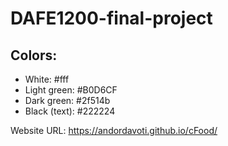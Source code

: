 # DAFE1200-final-project

## Colors:

- White: #fff
- Light green: #B0D6CF
- Dark green: #2f514b
- Black (text): #222224

Website URL: https://andordavoti.github.io/cFood/
